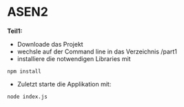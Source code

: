 # ASEN2

**Teil1:**
- Downloade das Projekt
- wechsle auf der Command line in das Verzeichnis /part1
- installiere die notwendigen Libraries mit
```
npm install
```

- Zuletzt starte die Applikation mit:
```
node index.js
```
